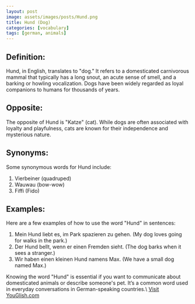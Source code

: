 ```yaml
---
layout: post
image: assets/images/posts/Hund.png
title: Hund (Dog)
categories: [vocabulary]
tags: [german, animals]
---
```


## Definition:

Hund, in English, translates to "dog." It refers to a domesticated carnivorous mammal that typically has a long snout, an acute sense of smell, and a barking or howling vocalization. Dogs have been widely regarded as loyal companions to humans for thousands of years.

## Opposite:

The opposite of Hund is "Katze" (cat). While dogs are often associated with loyalty and playfulness, cats are known for their independence and mysterious nature.

## Synonyms:

Some synonymous words for Hund include:

1. Vierbeiner (quadruped)
2. Wauwau (bow-wow)
3. Fiffi (Fido)

## Examples:

Here are a few examples of how to use the word "Hund" in sentences:

1. Mein Hund liebt es, im Park spazieren zu gehen. (My dog loves going for walks in the park.)
2. Der Hund bellt, wenn er einen Fremden sieht. (The dog barks when it sees a stranger.)
3. Wir haben einen kleinen Hund namens Max. (We have a small dog named Max.)

Knowing the word "Hund" is essential if you want to communicate about domesticated animals or describe someone's pet. It’s a common word used in everyday conversations in German-speaking countries.\ <a id="yg-widget-0" class="youglish-widget" data-query="Hund" data-lang="german" data-components="8412" data-auto-start="0" data-bkg-color="theme_light" data-title="How%20to%20pronounce%20Hund%20in%20German"  rel="nofollow" href="https://youglish.com">Visit YouGlish.com</a><script async src="https://youglish.com/public/emb/widget.js" charset="utf-8"></script>